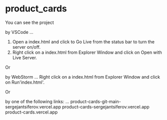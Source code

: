 # product_cards

You can see the project

by VSCode
...
1. Open a index.html and click to Go Live from the status bar to turn the server on/off.
2. Right click on a index.html from Explorer Window and click on Open with Live Server.

Or

by WebStorm
...
Right click on a index.html from Explorer Window and click on Run'index.html'.

Or

by one of the following links:
...
product-cards-git-main-sergejantsiferov.vercel.app
product-cards-sergejantsiferov.vercel.app
product-cards.vercel.app
